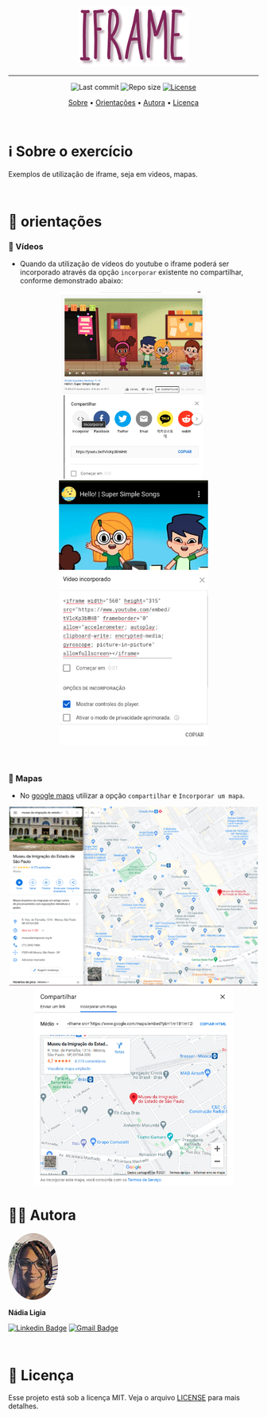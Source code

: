 <p align="center"><img src="./assets/logo-ex02.png"></p>

---

<p align="center">
  <img alt="Last commit" src="https://img.shields.io/github/last-commit/nlnadialigia/dev.finances?color=822659&style=flat-square"/>

  <img alt="Repo size" src="https://img.shields.io/github/repo-size/nlnadialigia/dev.finances?color=822659"/>
   
  <a href="./license.md">
  <img alt="License" src="https://img.shields.io/static/v1?label=licence&message=MIT&color=822659"/>
  </a>
</p>

<p align="center">
  <a href="#-information_source-sobre-o-exercício">Sobre</a> •
  <a href="#-open_file_folder-orientações">Orientações</a> • 
  <a href="#-woman_office_worker-autora">Autora</a> • 
  <a href="#-pencil-licença">Licença</a>
</p>
<br>

# ℹ️ Sobre o exercício

Exemplos de utilização de iframe, seja em videos, mapas.

<br>

# 📂 orientações

### 📌 Vídeos

- Quando da utilização de vídeos do youtube o iframe poderá ser incorporado através da opção `incorporar` existente no compartilhar, conforme demonstrado abaixo:

<p align="center">
<img src="./assets/img01.png" width=290>
<img src="./assets/img02.png" width=280>
<img src="./assets/img03.png" width=300>
</p>

<br>

### 📌 Mapas

- No [google maps](https://www.google.com.br/maps/preview) utilizar a opção `compartilhar` e `Incorporar um mapa`.

<p align="center">
<img src="./assets/img04.png" width=500>
<img src="./assets/img05.png" width=400>
</p>

# 👩‍💼 Autora
<img style="border-radius: 50%" src="../../assets/picture.jpg" width="100px;" alt="Picture"/>
<p><b>Nádia Ligia</b></p>

[![Linkedin Badge](https://img.shields.io/badge/-nlnadialigia-822659?style=flat&logo=Linkedin&logoColor=white&link=https://www.linkedin.com/in/nlnadialigia/)](https://www.linkedin.com/in/nlnadialigia/) 
[![Gmail Badge](https://img.shields.io/badge/-nlnadialigia@gmail.com-822659?style=flat&logo=Gmail&logoColor=white&link=mailto:nlnadialigia@gmail.com)](mailto:nlnadialigia@gmail.com)

<br>

# 📝 Licença

Esse projeto está sob a licença MIT. Veja o arquivo [LICENSE](../../LICENSE) para mais detalhes.
